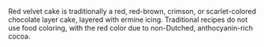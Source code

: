 Red velvet cake is traditionally a red, red-brown, crimson, or scarlet-colored chocolate layer cake, layered with ermine icing.
Traditional recipes do not use food coloring, with the red color due to non-Dutched, anthocyanin-rich cocoa.

